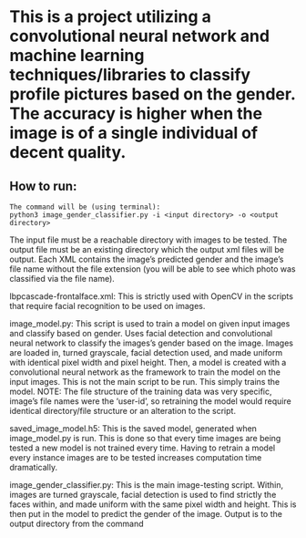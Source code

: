 # This is a project utilizing a convolutional neural network and machine learning techniques/libraries to classify profile pictures based on the gender. The accuracy is higher when the image is of a single individual of decent quality.

## How to run: 

	The command will be (using terminal):
	python3 image_gender_classifier.py -i <input directory> -o <output directory> 
	
The input file must be a reachable directory with images to be tested. The output file must be an existing directory which the output xml files will be output. Each XML contains the image’s predicted gender and the image’s file name without the file extension (you will be able to see which photo was classified via the file name). 

lbpcascade-frontalface.xml: 
This is strictly used with OpenCV in the scripts that require facial recognition to be used on images. 

image_model.py: 
This script is used to train a model on given input images and classify based on gender. Uses facial detection and convolutional neural network to classify the images’s gender based on the image. Images are loaded in, turned grayscale, facial detection used, and made uniform with identical pixel width and pixel height. Then, a model is created with a convolutional neural network as the framework to train the model on the input images. This is not the main script to be run. This simply trains the model.
NOTE: The file structure of the training data was very specific, image’s file names were the ‘user-id’, so retraining the model would require identical directory/file structure or an alteration to the script.

saved_image_model.h5: 
This is the saved model, generated when image_model.py is run. This is done so that every time images are being tested a new model is not trained every time. Having to retrain a model every instance images are to be tested increases computation time dramatically. 

image_gender_classifier.py: This is the main image-testing script. Within, images are turned grayscale, facial detection is used to find strictly the faces within, and made uniform with the same pixel width and height. This is then put in the model to predict the gender of the image. Output is to the output directory from the command
